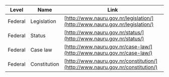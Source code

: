 | Level | Name | Link |
|---|---|---|
| Federal | Legislation | [http://www.nauru.gov.nr/legislation/](http://www.nauru.gov.nr/legislation/) |
| Federal | Status | [http://www.nauru.gov.nr/status/](http://www.nauru.gov.nr/status/) |
| Federal | Case law | [http://www.nauru.gov.nr/case-law/](http://www.nauru.gov.nr/case-law/) |
| Federal | Constitution | [http://www.nauru.gov.nr/constitution/](http://www.nauru.gov.nr/constitution/) |